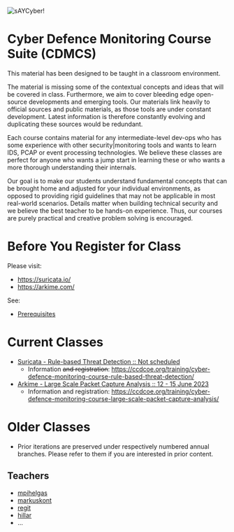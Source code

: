 ![sAYCyber!](/saynomore.png)

# Cyber Defence Monitoring Course Suite (CDMCS)

This material has been designed to be taught in a classroom environment.

The material is missing some of the contextual concepts and ideas that will be covered in class. Furthermore, we aim to cover bleeding edge open-source developments and emerging tools. Our materials link heavily to official sources and public materials, as those tools are under constant development. Latest information is therefore constantly evolving and duplicating these sources would be redundant.

Each course contains material for any intermediate-level dev-ops who has some experience with other security|monitoring tools and wants to learn IDS, PCAP or event processing technologies. We believe these classes are perfect for anyone who wants a jump start in learning these or who wants a more thorough understanding their internals.

Our goal is to make our students understand fundamental concepts that can be brought home and adjusted for your individual environments, as opposed to providing rigid guidelines that may not be applicable in most real-world scenarios. Details matter when building technical security and we believe the best teacher to be hands-on experience. Thus, our courses are purely practical and creative problem solving is encouraged.

# Before You Register for Class

Please visit:

 * https://suricata.io/
 * https://arkime.com/

See:
 * [Prerequisites](prerequisites/)

# Current Classes

 * [Suricata - Rule-based Threat Detection :: Not scheduled](/Suricata/)
   * Information ~~and registration~~: https://ccdcoe.org/training/cyber-defence-monitoring-course-rule-based-threat-detection/
 * [Arkime - Large Scale Packet Capture Analysis :: 12 - 15 June 2023](/Arkime/)
   * Information and registration: https://ccdcoe.org/training/cyber-defence-monitoring-course-large-scale-packet-capture-analysis/

# Older Classes

 * Prior iterations are preserved under respectively numbered annual branches. Please refer to them if you are interested in prior content.

## Teachers

 * [mpihelgas](https://github.com/mpihelgas)
 * [markuskont](https://github.com/markuskont)
 * [regit](https://github.com/regit)
 * [hillar](https://github.com/hillar)
 * ...
